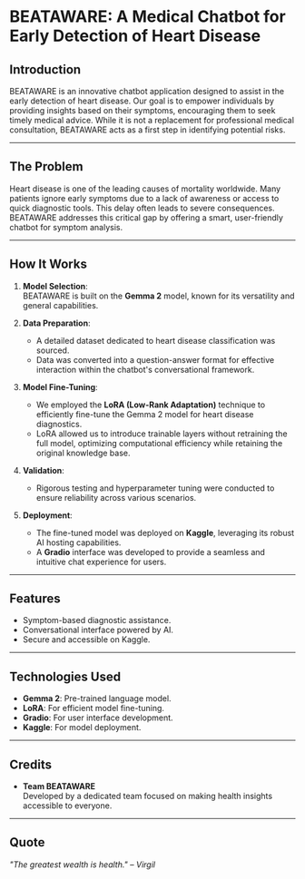 # BEATAWARE: A Medical Chatbot for Early Detection of Heart Disease

## Introduction
BEATAWARE is an innovative chatbot application designed to assist in the early detection of heart disease. Our goal is to empower individuals by providing insights based on their symptoms, encouraging them to seek timely medical advice. While it is not a replacement for professional medical consultation, BEATAWARE acts as a first step in identifying potential risks.

---

## The Problem
Heart disease is one of the leading causes of mortality worldwide. Many patients ignore early symptoms due to a lack of awareness or access to quick diagnostic tools. This delay often leads to severe consequences. BEATAWARE addresses this critical gap by offering a smart, user-friendly chatbot for symptom analysis.

---

## How It Works
1. **Model Selection**:  
   BEATAWARE is built on the **Gemma 2** model, known for its versatility and general capabilities.

2. **Data Preparation**:  
   - A detailed dataset dedicated to heart disease classification was sourced.
   - Data was converted into a question-answer format for effective interaction within the chatbot's conversational framework.

3. **Model Fine-Tuning**:  
   - We employed the **LoRA (Low-Rank Adaptation)** technique to efficiently fine-tune the Gemma 2 model for heart disease diagnostics.
   - LoRA allowed us to introduce trainable layers without retraining the full model, optimizing computational efficiency while retaining the original knowledge base.

4. **Validation**:  
   - Rigorous testing and hyperparameter tuning were conducted to ensure reliability across various scenarios.

5. **Deployment**:  
   - The fine-tuned model was deployed on **Kaggle**, leveraging its robust AI hosting capabilities.
   - A **Gradio** interface was developed to provide a seamless and intuitive chat experience for users.

---

## Features
- Symptom-based diagnostic assistance.
- Conversational interface powered by AI.
- Secure and accessible on Kaggle.

---

## Technologies Used
- **Gemma 2**: Pre-trained language model.
- **LoRA**: For efficient model fine-tuning.
- **Gradio**: For user interface development.
- **Kaggle**: For model deployment.

---


## Credits
- **Team BEATAWARE**  
  Developed by a dedicated team focused on making health insights accessible to everyone.

---

## Quote
_"The greatest wealth is health." – Virgil_
